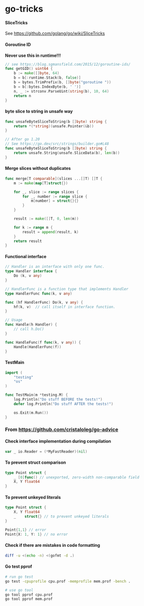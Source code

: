 # go-tricks

#### SliceTricks
See https://github.com/golang/go/wiki/SliceTricks

#### Goroutine ID
**Never use this in runtime!!!**
``` go
// see https://blog.sgmansfield.com/2015/12/goroutine-ids/
func getGID() uint64 {
    b := make([]byte, 64)
    b = b[:runtime.Stack(b, false)]
    b = bytes.TrimPrefix(b, []byte("goroutine "))
    b = b[:bytes.IndexByte(b, ' ')]
    n, _ := strconv.ParseUint(string(b), 10, 64)
    return n
}
```

#### byte slice to string in unsafe way
```go
func unsafeByteSliceToString(b []byte) string {
	return *(*string)(unsafe.Pointer(&b))
}
```

```go
// After go 1.20
// See https://go.dev/src/strings/builder.go#L48
func unsafeByteSliceToString(b []byte) string {
	return unsafe.String(unsafe.SliceData(b), len(b))
}
```

#### Merge slices without duplicates
``` go
func merge[T comparable](slices ...[]T) []T {
	m := make(map[T]struct{})

	for _, slice := range slices {
		for _, number := range slice {
			m[number] = struct{}{}
		}
	}

	result := make([]T, 0, len(m))

	for k := range m {
		result = append(result, k)
	}
	return result
}
```

#### Functional interface
```go
// Handler is an interface with only one func.
type Handler interface {
    Do (k, v any)
}

// HandlerFunc is a function type that implements Handler
type HandlerFunc func(k, v any)

func (hf HandlerFunc) Do(k, v any) {
    hf(k, v)  // call itself in interface function. 
}

// Usage
func Handle(h Handler) {
    // call h.Do()
}

func HandleFunc(f func(k, v any)) {
    Handle(HandlerFunc(f))
}
```

#### TestMain
```go
import (
    "testing"
    "os"
)

func TestMain(m *testing.M) {
    log.Println("Do stuff BEFORE the tests!")
    defer log.Println("Do stuff AFTER the tests!")

    os.Exit(m.Run())
}
```

### From https://github.com/cristaloleg/go-advice
#### Check interface implementation during compilation
```go
var _ io.Reader = (*MyFastReader)(nil)
```

#### To prevent struct comparison
```go
type Point struct {
    _ [0]func()	// unexported, zero-width non-comparable field
    X, Y float64
}
```

#### To prevent unkeyed literals
```go
type Point struct {
    X, Y float64
    _    struct{} // to prevent unkeyed literals
}

Point{1,1} // error
Point{X: 1, Y: 1} // no error
```

#### Check if there are mistakes in code formatting
```bash
diff -u <(echo -n) <(gofmt -d .)
```

#### Go test pprof
```bash
# run go test
go test -cpuprofile cpu.prof -memprofile mem.prof -bench .

# use go tool
go tool pprof cpu.prof
go tool pprof mem.prof
```
